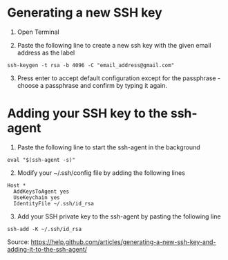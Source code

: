 # Generating a new SSH key

1. Open Terminal

2. Paste the following line to create a new ssh key with the given email address as the label

```
ssh-keygen -t rsa -b 4096 -C "email_address@gmail.com"
```

3. Press enter to accept default configuration except for the passphrase - choose a passphrase and confirm by typing it again.

# Adding your SSH key to the ssh-agent

1. Paste the following line to start the ssh-agent in the background

```
eval "$(ssh-agent -s)"
```

2. Modify your ~/.ssh/config file by adding the following lines

```
Host *
  AddKeysToAgent yes
  UseKeychain yes
  IdentityFile ~/.ssh/id_rsa
```

3. Add your SSH private key to the ssh-agent by pasting the following line

```
ssh-add -K ~/.ssh/id_rsa
```

Source: https://help.github.com/articles/generating-a-new-ssh-key-and-adding-it-to-the-ssh-agent/

